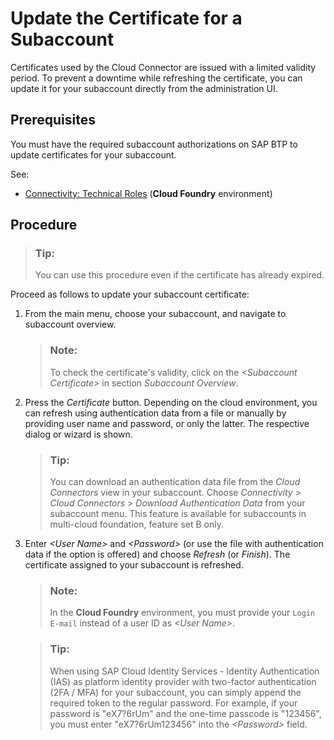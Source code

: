 <!-- loio071708a655de4486b498cf5b16fb8ea8 -->

# Update the Certificate for a Subaccount

Certificates used by the Cloud Connector are issued with a limited validity period. To prevent a downtime while refreshing the certificate, you can update it for your subaccount directly from the administration UI.



<a name="loio071708a655de4486b498cf5b16fb8ea8__section_f1x_j5y_vmb"/>

## Prerequisites

You must have the required subaccount authorizations on SAP BTP to update certificates for your subaccount.

See:

-   [Connectivity: Technical Roles](what-is-sap-btp-connectivity-daca64d.md#loiodaca64dacc6148fcb5c70ed86082ef91__technical) \(**Cloud Foundry** environment\)



<a name="loio071708a655de4486b498cf5b16fb8ea8__section_lrc_k5y_vmb"/>

## Procedure

> ### Tip:  
> You can use this procedure even if the certificate has already expired.

Proceed as follows to update your subaccount certificate:

1.  From the main menu, choose your subaccount, and navigate to subaccount overview.

    > ### Note:  
    > To check the certificate's validity, click on the *<Subaccount Certificate\>* in section *Subaccount Overview*.

2.  Press the *Certificate* button. Depending on the cloud environment, you can refresh using authentication data from a file or manually by providing user name and password, or only the latter. The respective dialog or wizard is shown.

    > ### Tip:  
    > You can download an authentication data file from the *Cloud Connectors* view in your subaccount. Choose *Connectivity* \> *Cloud Connectors* \> *Download Authentication Data* from your subaccount menu. This feature is available for subaccounts in multi-cloud foundation, feature set B only.

3.  Enter *<User Name\>* and *<Password\>* \(or use the file with authentication data if the option is offered\) and choose *Refresh* \(or *Finish*\). The certificate assigned to your subaccount is refreshed.

    > ### Note:  
    > In the **Cloud Foundry** environment, you must provide your `Login E-mail` instead of a user ID as *<User Name\>*.



    > ### Tip:  
    > When using SAP Cloud Identity Services - Identity Authentication \(IAS\) as platform identity provider with two-factor authentication \(2FA / MFA\) for your subaccount, you can simply append the required token to the regular password. For example, if your password is "eX7?6rUm" and the one-time passcode is "123456", you must enter "eX7?6rUm123456" into the *<Password\>* field.


